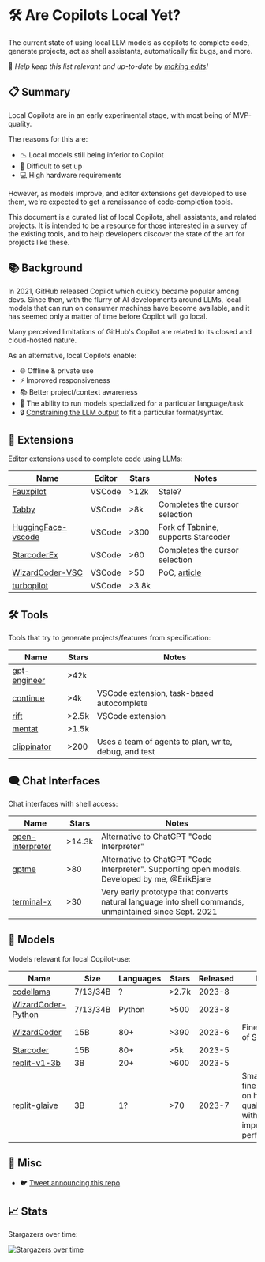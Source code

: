 # 🛠️ Are Copilots Local Yet?

The current state of using local LLM models as copilots to complete code, generate projects, act as shell assistants, automatically fix bugs, and more.

📝 *Help keep this list relevant and up-to-date by [making edits][edit]!*

[edit]: https://github.com/ErikBjare/are-copilots-local-yet/edit/master/README.md

## 📋 Summary

Local Copilots are in an early experimental stage, with most being of MVP-quality. 

The reasons for this are:

- 📉 Local models still being inferior to Copilot
- 🔧 Difficult to set up
- 💻 High hardware requirements

However, as models improve, and editor extensions get developed to use them, we're expected to get a renaissance of code-completion tools.

This document is a curated list of local Copilots, shell assistants, and related projects. It is intended to be a resource for those interested in a survey of the existing tools, and to help developers discover the state of the art for projects like these.

## 📚 Background

In 2021, GitHub released Copilot which quickly became popular among devs. Since then, with the flurry of AI developments around LLMs, local models that can run on consumer machines have become available, and it has seemed only a matter of time before Copilot will go local.

Many perceived limitations of GitHub's Copilot are related to its closed and cloud-hosted nature. 

As an alternative, local Copilots enable:

- 🌐 Offline & private use
- ⚡ Improved responsiveness
- 📚 Better project/context awareness
- 🎯 The ability to run models specialized for a particular language/task
- 🔒 [Constraining the LLM output](https://twitter.com/ErikBjare/status/1656731582001020928) to fit a particular format/syntax.

## 🧩 Extensions

Editor extensions used to complete code using LLMs:

| Name                            | Editor   | Stars   | Notes                               |
| -------------                   | -------- | ------- | ---------                           |
| [Fauxpilot][fauxpilot]          | VSCode   | >12k    | Stale?                              |
| [Tabby][tabby]                  | VSCode   | >8k     | Completes the cursor selection      |
| [HuggingFace-vscode][hf-vscode] | VSCode   | >300    | Fork of Tabnine, supports Starcoder |
| [StarcoderEx][sc-ex]            | VSCode   | >60     | Completes the cursor selection      |
| [WizardCoder-VSC][wc-vsc]       | VSCode   | >50     | PoC, [article][wc-vsc-blog]         |
| [turbopilot][turbopilot]        | VSCode   | >3.8k   |                                     |

[fauxpilot]: https://github.com/fauxpilot/fauxpilot
[tabby]: https://github.com/TabbyML/tabby
[hf-vscode]: https://github.com/huggingface/huggingface-vscode
[sc-ex]: https://github.com/Lisoveliy/StarCoderEx
[wc-vsc]: https://github.com/mzbac/wizardCoder-vsc
[wc-vsc-blog]: https://medium.com/@anchen.li/build-your-own-copliot-using-open-source-llm-ff9da556cb09
[turbopilot]: https://github.com/ravenscroftj/turbopilot

## 🛠️ Tools

Tools that try to generate projects/features from specification:

| Name                         | Stars   | Notes                                                 |
| --------------               | ------- | ---------                                             |
| [gpt-engineer][gpt-engineer] | >42k    |                                                       |
| [continue][continue]         | >4k     | VSCode extension, task-based autocomplete             |
| [rift][rift]                 | >2.5k   | VSCode extension                                      |
| [mentat][mentat]             | >1.5k   |                                                       |
| [clippinator][clippinator]   | >200    | Uses a team of agents to plan, write, debug, and test |

[gpt-engineer]: https://github.com/AntonOsika/gpt-engineer
[continue]: https://github.com/continuedev/continue
[rift]: https://github.com/morph-labs/rift
[mentat]: https://github.com/biobootloader/mentat
[clippinator]: https://github.com/ennucore/clippinator

## 🗨️ Chat Interfaces

Chat interfaces with shell access:

| Name                     | Stars   | Notes                                                                                                  |
| --------------           | ------- | ---------                                                                                              |
| [open-interpreter][oi]   | >14.3k  | Alternative to ChatGPT "Code Interpreter"                                                              |
| [gptme][gptme]           | >80     | Alternative to ChatGPT "Code Interpreter". Supporting open models. Developed by me, @ErikBjare         |
| [terminal-x][terminal-x] | >30     | Very early prototype that converts natural language into shell commands, unmaintained since Sept. 2021 |

[oi]: https://github.com/KillianLucas/open-interpreter
[gptme]: https://github.com/ErikBjare/gptme
[terminal-x]: https://github.com/davidfant/terminal-x

## 🤖 Models

Models relevant for local Copilot-use:

| Name                            | Size       | Languages   | Stars   | Released   | Notes                                                                    |
| ------------------------------- | ---------- | ----------- | ------- | ---------- | -------                                                                  |
| [codellama][codellama]          | 7/13/34B   | ?           | >2.7k   | 2023-8     |                                                                          |
| [WizardCoder-Python][wc-py]     | 7/13/34B   | Python      | >500    | 2023-8     |                                                                          |
| [WizardCoder][wc-v1]            | 15B        | 80+         | >390    | 2023-6     | Fine-tuning of Starcoder                                                 |
| [Starcoder][starcoder]          | 15B        | 80+         | >5k     | 2023-5     |                                                                          |
| [replit-v1-3b][replit-v1]       | 3B         | 20+         | >600    | 2023-5     |                                                                          |
| [replit-glaive][replit-glaive]  | 3B         | 1?          | >70     | 2023-7     | Small model fine-tuned on high-quality data with impressive performance. |

[codellama]: https://github.com/facebookresearch/codellama
[starcoder]: https://github.com/bigcode-project/starcoder
[wc-py]: https://huggingface.co/WizardLM/WizardCoder-Python-34B-V1.0
[wc-v1]: https://huggingface.co/WizardLM/WizardCoder-15B-V1.0
[replit-v1]: https://huggingface.co/replit/replit-code-v1-3b
[replit-glaive]: https://huggingface.co/sahil2801/replit-code-instruct-glaive

## 📰 Misc

- 🐦 [Tweet announcing this repo][announce]

[announce]: https://twitter.com/ErikBjare/status/1681616666600394753

## 📈 Stats

Stargazers over time:

[![Stargazers over time](https://starchart.cc/ErikBjare/are-copilots-local-yet.svg)](https://starchart.cc/ErikBjare/are-copilots-local-yet)
